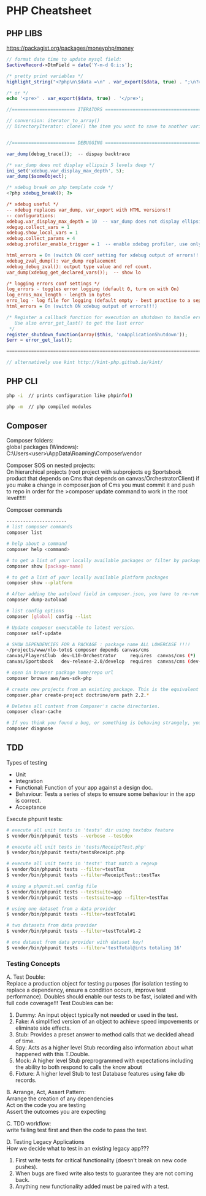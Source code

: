 # PHP Cheatsheet

## PHP LIBS
https://packagist.org/packages/moneyphp/money

```php
// format date time to update mysql field:
$activeRecord->DtmField = date('Y-m-d G:i:s');

/* pretty print variables */
highlight_string("<?php\n\$data =\n" . var_export($data, true) . ";\n?>"); exit;

/* or */
echo '<pre>' . var_export($data, true) . '</pre>';

//======================= ITERATORS ============================================

// conversion: iterator_to_array()
// DirectoryIterator: clone() the item you want to save to another varialble!!!


//======================= DEBUGGING ============================================

var_dump(debug_trace());  -- dispay backtrace

/* var_dump does not display ellipsis 5 levels deep */
ini_set('xdebug.var_display_max_depth', 5);
var_dump($someObject);

/* xdebug break on php template code */
<?php xdebug_break(); ?>
```  
```ini
/* xdebug useful */
-- xdebug replaces var_dump, var_export with HTML versions!!
-- configurations:
xdebug.var_display_max_depth = 10  -- var_dump does not display ellipsis 5 levels deep
xdegug.collect_vars = 1
xdebug.show_local_vars = 1
xdebug.collect_params = 4
xdebug.profiler_enable_trigger = 1  -- enable xdebug profiler, use only when needed. Use it with webgrind!!

html_errors = On (switch ON conf setting for xdebug output of errors!!!)
xdebug_zval_dump(): var_dump replacement
xdebug_debug_zval(): output type value and ref count.
var_dump(xdebug_get_declared_vars());  -- show lo

/* logging errors conf settings */
log_errors - toggles error logging (default 0, turn on with On)
log_erros_max_length - length in bytes
erro_log - log file for logging (default empty - best practise to a separate file from apache error log)
html_errors = On (switch ON xdebug output of errors!!!)
```  
```php  
/* Register a callback function for execution on shutdown to handle errors,
   Use also error_get_last() to get the last error
 */
register_shutdown_function(array($this, 'onApplicationShutdown'));
$err = error_get_last();

===================================================================================

// alternatively use kint http://kint-php.github.io/kint/
```

## PHP CLI  
```bash
php -i  // prints configuration like phpinfo()

php -m  // php compiled modules
```  

## Composer  

Composer folders:  
global packages (Windows):
C:\Users\<user>\AppData\Roaming\Composer\vendor

Composer SOS on nested projects:  
On hierarchical projects (root project with subprojects eg Sportsbook product that depends on Cms that depends on canvas/OrchestratorClient) if you make a change in composer.json of Cms you must commit it and push to repo in order for the >composer update command to work in the root level!!!!!

Composer commands
```bash
----------------------
# list composer commands
composer list

# help about a command
composer help <command>

# to get a list of your locally available packages or filter by package name
composer show [package-name]

# to get a list of your locally available platform packages
composer show --platform 

# After adding the autoload field in composer.json, you have to re-run dump-autoload to re-generate the vendor/autoload.php file.
composer dump-autoload 

# list config options
composer [global] config --list

# Update composer executable to latest version.
composer self-update

# SHOW DEPENDENCIES FOR A PACKAGE : package name ALL LOWERCASE !!!!
~/projects/www/nlo-toto$ composer depends canvas/cms
canvas/PlayersClub  dev-L10-Orchestrator     requires  canvas/cms (*)                    
canvas/Sportsbook   dev-release-2.0/develop  requires  canvas/cms (dev-r-3.1.0/develop) 

# open in browser package home/repo url
composer browse aws/aws-sdk-php 

# create new projects from an existing package. This is the equivalent of doing a git clone/svn checkout followed by a "composer install" of the vendors.
composer.phar create-project doctrine/orm path 2.2.*

# Deletes all content from Composer's cache directories.
composer clear-cache

# If you think you found a bug, or something is behaving strangely, you might want to run the diagnose command to perform automated checks for many common problems.
composer diagnose
```  

## TDD

Types of testing
* Unit
* Integration
* Functional: Function of your app against a design doc.
* Behaviour: Tests a series of steps to ensure some behaviour in the app is correct.
* Acceptance

Execute phpunit tests:
```bash
# execute all unit tests in 'tests' dir using textdox feature
$ vendor/bin/phpunit tests --verbose --testdox 

# execute all unit tests in 'tests/ReceiptTest.php'
$ vendor/bin/phpunit tests/testsReceipt.php

# execute all unit tests in 'tests' that match a regexp
$ vendor/bin/phpunit tests --filter=testTax
$ vendor/bin/phpunit tests --filter=ReceiptTest::testTax

# using a phpunit.xml config file
$ vendor/bin/phpunit tests --testsuite=app
$ vendor/bin/phpunit tests --testsuite=app --filter=testTax

# using one dataset from a data provider
$ vendor/bin/phpunit tests --filter=testTotal#1

# two datasets from data provider
$ vendor/bin/phpunit tests --filter=testTotal#1-2

# one dataset from data provider with dataset key!
$ vendor/bin/phpunit tests --filter='testTotal@ints totaling 16'
```  

### Testing Concepts  
A. Test Double:   
Replace a production object for testing purposes (for isolation testing to 
  replace a dependency, ensure a condition occurs, improve test performance). Doubles should
  enable our tests to be fast, isolated and with full code coverage!!! Test Doubles can be:  
  1. Dummy: An input object typically not needed or used in the test.  
  2. Fake: A simplified version of an object to achieve speed impovements or eliminate side effects.  
  3. Stub: Provides a preset answer to method calls that we decided ahead of time.  
  4. Spy: Acts as a higher level Stub recording also information about what happened with this T.Double.  
  5. Mock: A higher level Stub preprogrammed with expectations including the ability to both respond to
           calls the know about  
  6. Fixture: A higher level Stub to test Database features using fake db records.  

B. Arrange, Act, Assert Pattern:    
   Arrange the creation of any dependencies  
   Act on the code you are testing  
   Assert the outcomes you are expecting  

C. TDD workflow:   
write failing test first and then the code to pass the test.  

D. Testing Legacy Applications    
  How we decide what to test in an existing legacy app???  
  1. First write tests for critical functionality (doesn't break on new code pushes).  
  2. When bugs are fixed write also tests to guarantee they are not coming back.  
  3. Anything new functionality added must be paired with a test.  
 
